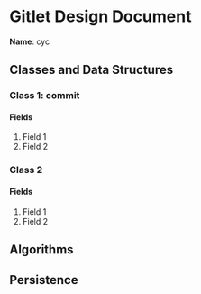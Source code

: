 # Gitlet Design Document

**Name**: cyc

## Classes and Data Structures

### Class 1: commit

#### Fields

1. Field 1
2. Field 2


### Class 2

#### Fields

1. Field 1
2. Field 2


## Algorithms

## Persistence

